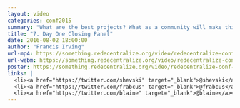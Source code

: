 ```yaml
---
layout: video
categories: conf2015
summary: "What are the best projects? What as a community will make this work? Ira Bolychevsky, Francis Irving and Blaine Cook from Redecentralize discuss, chaired by David Miller"
title: "7. Day One Closing Panel"
date: 2016-08-02 18:00:00
author: "Francis Irving"
url-mp4: https://something.redecentralize.org/video/redecentralize-conf-2015-7-day-one-closing-panel.mp4
url-webm: https://something.redecentralize.org/video/redecentralize-conf-2015-7-day-one-closing-panel.webm
poster: https://something.redecentralize.org/video/redecentralize-conf-2015-7-day-one-closing-panel.jpg
links: |
  <li><a href="https://twitter.com/shevski" target="_blank">@shevski</a></li>
  <li><a href="https://twitter.com/frabcus" target="_blank">@frabcus</a></li>
  <li><a href="https://twitter.com/blaine" target="_blank">@blaine</a></li>
---
```


